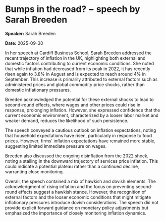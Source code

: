 # Bumps in the road? − speech by Sarah Breeden
**Speaker:** Sarah Breeden

**Date:** 2025-09-30

In her speech at Cardiff Business School, Sarah Breeden addressed the recent trajectory of inflation in the UK, highlighting both external and domestic factors contributing to current economic conditions. She noted that while inflation had decreased from its peak in 2022, it has recently risen again to 3.8% in August and is expected to reach around 4% in September. This increase is primarily attributed to external factors such as administered prices and global commodity price shocks, rather than domestic inflationary pressures.

Breeden acknowledged the potential for these external shocks to lead to second-round effects, where wages and other prices could rise in response, prolonging inflation. However, she expressed confidence that the current economic environment, characterized by a looser labor market and weaker demand, reduces the likelihood of such persistence.

The speech conveyed a cautious outlook on inflation expectations, noting that household expectations have risen, particularly in response to food prices. However, firms' inflation expectations have remained more stable, suggesting limited immediate pressure on wages.

Breeden also discussed the ongoing disinflation from the 2022 shock, noting a stalling in the downward trajectory of services price inflation. This could indicate a potential plateau rather than a continued decline, warranting close monitoring.

Overall, the speech contained a mix of hawkish and dovish elements. The acknowledgment of rising inflation and the focus on preventing second-round effects suggest a hawkish stance. However, the recognition of external factors and the looser economic conditions that might mitigate inflationary pressures introduce dovish considerations. The speech did not provide explicit forward guidance on monetary policy adjustments but emphasized the importance of closely monitoring inflation dynamics.
